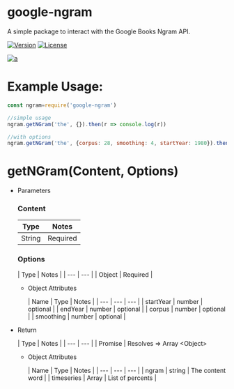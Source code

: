 google-ngram
======

A simple package to interact with the Google Books Ngram API.

[![Version](https://img.shields.io/npm/v/google-ngram.svg)](https://npmjs.org/package/google-ngram)
[![License](https://img.shields.io/npm/l/google-ngram.svg)](https://github.com/ashwink0/google-ngram/blob/master/LICENSE)

[![a](https://nodei.co/npm/google-ngram.png?mini=true)](https://npmjs.org/package/google-ngram)


# Example Usage:
``` js
const ngram=require('google-ngram')

//simple usage
ngram.getNGram('the', {}).then(r => console.log(r))

//with options
ngram.getNGram('the', {corpus: 28, smoothing: 4, startYear: 1980}).then(r => console.log(r))

```

# getNGram(Content, Options)
* Parameters

  ### Content

  | Type | Notes |
    | --- | --- |
  | String | Required |

  ### Options
  | Type | Notes |
      | --- | --- |
  | Object | Required |
    * Object Attributes

      | Name | Type | Notes |
            | --- | --- | --- |
      | startYear | number | optional |
      | endYear | number | optional |
      | corpus | number | optional |
      | smoothing | number | optional |

* Return

  | Type | Notes |
          | --- | --- |
  | Promise | Resolves => Array <Object\>
    * Object Attributes

      | Name | Type | Notes |
            | --- | --- | --- |
      | ngram | string | The content word |
      | timeseries | Array | List of percents |
